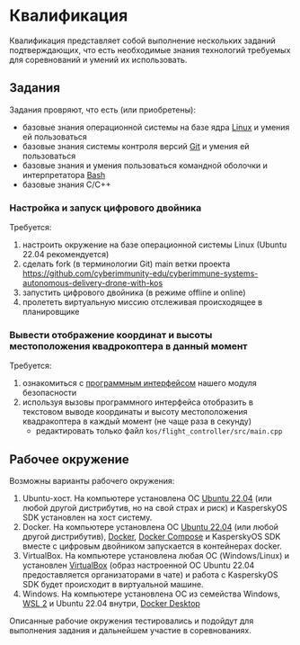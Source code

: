 # Квалификация

Квалификация представляет собой выполнение нескольких заданий подтверждающих, что есть необходимые знания технологий требуемых для соревнований и умений их использовать.

## Задания

Задания провряют, что есть (или приобретены):

- базовые знания операционной системы на базе ядра [Linux](http://heap.altlinux.org/modules/linux_intro/index.html) и умения ей пользоваться
- базовые знания системы контроля версий [Git](https://git-scm.com/book/en/v2) и умения ей пользоваться
- базовые знания и умения пользоваться командной оболочки и интерпретатора [Bash](https://www.gnu.org/software/bash/manual/bash.html)
- базовые знания C/C++

### Настройка и запуск цифрового двойника

Требуется:

1. настроить окружение на базе операционной системы Linux (Ubuntu 22.04 рекомендуется)
1. сделать fork (в терминологии Git) main ветки проекта https://github.com/cyberimmunity-edu/cyberimmune-systems-autonomous-delivery-drone-with-kos
1. запустить цифрового двойника (в режиме offline и online)
1. пролететь виртуальную миссию отслеживая происходящее в планировщике

### Вывести отображение координат и высоты местоположения квадрокоптера в данный момент

Требуется:

1. ознакомиться с [программным интерфейсом](https://github.com/cyberimmunity-edu/cyberimmune-systems-autonomous-delivery-drone-with-kos/blob/main/README.kos.md) нашего модуля безопасности
1. используя вызовы программного интерфейса отобразить в текстовом выводе координаты и высоту местоположения квадракоптера в каждый момент (не чаще раза в секунду)
    - редактировать только файл `kos/flight_controller/src/main.cpp`

## Рабочее окружение

Возможны варианты рабочего окружения:

1. Ubuntu-хост. На компьютере установлена ОС [Ubuntu 22.04](https://releases.ubuntu.com/jammy/) (или любой другой дистрибутив, но на свой страх и риск) и KasperskyOS SDK установлен на хост систему.
2. Docker. На компьютере установлена ОС [Ubuntu 22.04](https://releases.ubuntu.com/jammy/) (или любой другой дистрибутив), [Docker](https://docs.docker.com/get-started/overview/), [Docker Compose](https://docs.docker.com/compose/) и KasperskyOS SDK вместе с цифровым двойником запускается в контейнерах docker.
3. VirtualBox. На компьютере установлена любая ОС (Windows/Linux) и установлен [VirtualBox](https://www.virtualbox.org/) (образ настроенной ОС Ubuntu 22.04 предоставляется организаторами в чате) и работа с KasperskyOS SDK будет происходит в виртуальной машине.
4. Windows. На компьютере установлена ОС из семейства Windows, [WSL 2](https://learn.microsoft.com/ru-ru/windows/wsl/install) и Ubuntu 22.04 внутри, [Docker Desktop](https://www.docker.com/products/docker-desktop/)

Описанные рабочие окружения тестировались и подойдут для выполнения задания и дальнейшем участие в соревнованиях.
